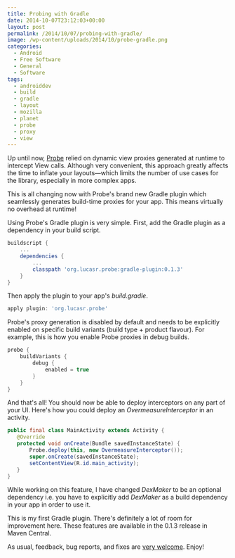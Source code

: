```yaml
---
title: Probing with Gradle
date: 2014-10-07T23:12:03+00:00
layout: post
permalink: /2014/10/07/probing-with-gradle/
image: /wp-content/uploads/2014/10/probe-gradle.png
categories:
  - Android
  - Free Software
  - General
  - Software
tags:
  - androiddev
  - build
  - gradle
  - layout
  - mozilla
  - planet
  - probe
  - proxy
  - view
---
```

Up until now, [Probe](https://github.com/lucasr/probe/) relied on dynamic view
proxies generated at runtime to intercept View calls. Although very convenient,
this approach greatly affects the time to inflate your layouts—which
limits the number of use cases for the library, especially in more
complex apps.

This is all changing now with Probe's brand new Gradle plugin which seamlessly
generates build-time proxies for your app. This means virtually no overhead at
runtime!

Using Probe's Gradle plugin is very simple. First, add the Gradle plugin as a
dependency in your build script.

```groovy
buildscript {
    ...
    dependencies {
        ...
        classpath 'org.lucasr.probe:gradle-plugin:0.1.3'
    }
}
```

Then apply the plugin to your app's _build.gradle_.

```groovy
apply plugin: 'org.lucasr.probe'
```

Probe's proxy generation is disabled by default and needs to be explicitly
enabled on specific build variants (build type + product flavour). For example,
this is how you enable Probe proxies in debug builds.

```groovy
probe {
    buildVariants {
        debug {
            enabled = true
        }
    }
}
```

And that's all! You should now be able to deploy interceptors on any part of
your UI. Here's how you could deploy an _OvermeasureInterceptor_ in an
activity.

```java
public final class MainActivity extends Activity {
   @Override
   protected void onCreate(Bundle savedInstanceState) {
       Probe.deploy(this, new OvermeasureInterceptor());
       super.onCreate(savedInstanceState);
       setContentView(R.id.main_activity);
   }
}
```

While working on this feature, I have changed _DexMaker_ to be an optional
dependency i.e. you have to explicitly add _DexMaker_ as a build dependency in
your app in order to use it.

This is my first Gradle plugin. There's definitely a lot of room for
improvement here. These features are available in the 0.1.3 release in Maven
Central.

As usual, feedback, bug reports, and fixes are [very
welcome](https://github.com/lucasr/probe/). Enjoy!
